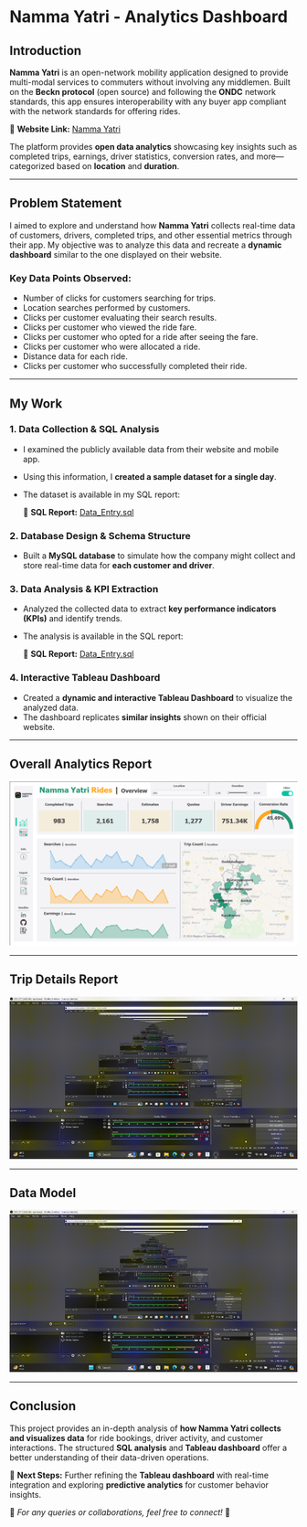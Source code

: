 # Namma Yatri - Analytics Dashboard

## Introduction

**Namma Yatri** is an open-network mobility application designed to provide multi-modal services to commuters without involving any middlemen. Built on the **Beckn protocol** (open source) and following the **ONDC** network standards, this app ensures interoperability with any buyer app compliant with the network standards for offering rides.

🔗 **Website Link:** [Namma Yatri](https://www.nammayatri.in/open?cc=)

The platform provides **open data analytics** showcasing key insights such as completed trips, earnings, driver statistics, conversion rates, and more—categorized based on **location** and **duration**.

---

## Problem Statement

I aimed to explore and understand how **Namma Yatri** collects real-time data of customers, drivers, completed trips, and other essential metrics through their app. My objective was to analyze this data and recreate a **dynamic dashboard** similar to the one displayed on their website.

### Key Data Points Observed:
- Number of clicks for customers searching for trips.
- Location searches performed by customers.
- Clicks per customer evaluating their search results.
- Clicks per customer who viewed the ride fare.
- Clicks per customer who opted for a ride after seeing the fare.
- Clicks per customer who were allocated a ride.
- Distance data for each ride.
- Clicks per customer who successfully completed their ride.

---

## My Work

### **1. Data Collection & SQL Analysis**
- I examined the publicly available data from their website and mobile app.
- Using this information, I **created a sample dataset for a single day**.
- The dataset is available in my SQL report:
  
  📂 **SQL Report:** [Data_Entry.sql](https://github.com/SinghHarsh2003/Namma-Yatri-Analysis/blob/main/SQL%20Files/Data_Entry.sql)

### **2. Database Design & Schema Structure**
- Built a **MySQL database** to simulate how the company might collect and store real-time data for **each customer and driver**.

### **3. Data Analysis & KPI Extraction**
- Analyzed the collected data to extract **key performance indicators (KPIs)** and identify trends.
- The analysis is available in the SQL report:
  
  📂 **SQL Report:** [Data_Entry.sql](https://github.com/SinghHarsh2003/Namma-Yatri-Analysis/blob/main/SQL%20Files/Data_Entry.sql)

### **4. Interactive Tableau Dashboard**
- Created a **dynamic and interactive Tableau Dashboard** to visualize the analyzed data.
- The dashboard replicates **similar insights** shown on their official website.

---

## **Overall Analytics Report**

![Analytics Report](https://github.com/SinghHarsh2003/Namma-Yatri-Analysis/blob/main/Imp%20images/%231.png)

---

## **Trip Details Report**

![Trip Details](https://github.com/SinghHarsh2003/Namma-Yatri-Analysis/blob/main/Imp%20gifs/Part-1.gif)

---

## **Data Model**

![Data Model](https://github.com/SinghHarsh2003/Namma-Yatri-Analysis/blob/main/Imp%20gifs/Part-1.gif)

---

## Conclusion
This project provides an in-depth analysis of **how Namma Yatri collects and visualizes data** for ride bookings, driver activity, and customer interactions. The structured **SQL analysis** and **Tableau dashboard** offer a better understanding of their data-driven operations.

📌 **Next Steps:** Further refining the **Tableau dashboard** with real-time integration and exploring **predictive analytics** for customer behavior insights.

📩 *For any queries or collaborations, feel free to connect!* 🚀

